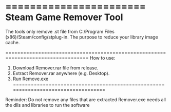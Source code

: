 =======================
Steam Game Remover Tool
=======================

The tools only remove .st file from C:/Program Files (x86)/Steam/config/stplug-in.
The purpose to reduce your library image cache.

==================================================================================
How to use:
1. Download Remover.rar file from release.
2. Extract Remover.rar anywhere (e.g. Desktop).
3. Run Remove.exe
==================================================================================







Reminder:
Do not remove any files that are extracted
Remover.exe needs all the dlls and libraries to run the software
